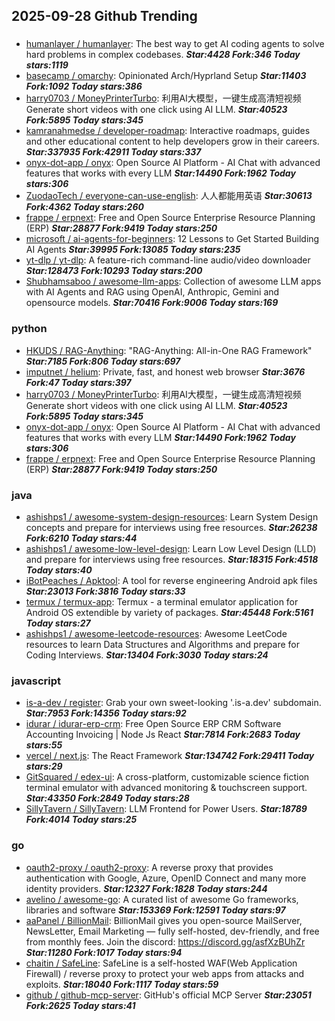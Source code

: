## 2025-09-28 Github Trending

### 
* [humanlayer / humanlayer](https://github.com/humanlayer/humanlayer): The best way to get AI coding agents to solve hard problems in complex codebases. ***Star:4428 Fork:346 Today stars:1119***
* [basecamp / omarchy](https://github.com/basecamp/omarchy): Opinionated Arch/Hyprland Setup ***Star:11403 Fork:1092 Today stars:386***
* [harry0703 / MoneyPrinterTurbo](https://github.com/harry0703/MoneyPrinterTurbo): 利用AI大模型，一键生成高清短视频 Generate short videos with one click using AI LLM. ***Star:40523 Fork:5895 Today stars:345***
* [kamranahmedse / developer-roadmap](https://github.com/kamranahmedse/developer-roadmap): Interactive roadmaps, guides and other educational content to help developers grow in their careers. ***Star:337935 Fork:42911 Today stars:337***
* [onyx-dot-app / onyx](https://github.com/onyx-dot-app/onyx): Open Source AI Platform - AI Chat with advanced features that works with every LLM ***Star:14490 Fork:1962 Today stars:306***
* [ZuodaoTech / everyone-can-use-english](https://github.com/ZuodaoTech/everyone-can-use-english): 人人都能用英语 ***Star:30613 Fork:4362 Today stars:260***
* [frappe / erpnext](https://github.com/frappe/erpnext): Free and Open Source Enterprise Resource Planning (ERP) ***Star:28877 Fork:9419 Today stars:250***
* [microsoft / ai-agents-for-beginners](https://github.com/microsoft/ai-agents-for-beginners): 12 Lessons to Get Started Building AI Agents ***Star:39995 Fork:13085 Today stars:235***
* [yt-dlp / yt-dlp](https://github.com/yt-dlp/yt-dlp): A feature-rich command-line audio/video downloader ***Star:128473 Fork:10293 Today stars:200***
* [Shubhamsaboo / awesome-llm-apps](https://github.com/Shubhamsaboo/awesome-llm-apps): Collection of awesome LLM apps with AI Agents and RAG using OpenAI, Anthropic, Gemini and opensource models. ***Star:70416 Fork:9006 Today stars:169***

### python
* [HKUDS / RAG-Anything](https://github.com/HKUDS/RAG-Anything): "RAG-Anything: All-in-One RAG Framework" ***Star:7185 Fork:806 Today stars:697***
* [imputnet / helium](https://github.com/imputnet/helium): Private, fast, and honest web browser ***Star:3676 Fork:47 Today stars:397***
* [harry0703 / MoneyPrinterTurbo](https://github.com/harry0703/MoneyPrinterTurbo): 利用AI大模型，一键生成高清短视频 Generate short videos with one click using AI LLM. ***Star:40523 Fork:5895 Today stars:345***
* [onyx-dot-app / onyx](https://github.com/onyx-dot-app/onyx): Open Source AI Platform - AI Chat with advanced features that works with every LLM ***Star:14490 Fork:1962 Today stars:306***
* [frappe / erpnext](https://github.com/frappe/erpnext): Free and Open Source Enterprise Resource Planning (ERP) ***Star:28877 Fork:9419 Today stars:250***

### java
* [ashishps1 / awesome-system-design-resources](https://github.com/ashishps1/awesome-system-design-resources): Learn System Design concepts and prepare for interviews using free resources. ***Star:26238 Fork:6210 Today stars:44***
* [ashishps1 / awesome-low-level-design](https://github.com/ashishps1/awesome-low-level-design): Learn Low Level Design (LLD) and prepare for interviews using free resources. ***Star:18315 Fork:4518 Today stars:40***
* [iBotPeaches / Apktool](https://github.com/iBotPeaches/Apktool): A tool for reverse engineering Android apk files ***Star:23013 Fork:3816 Today stars:33***
* [termux / termux-app](https://github.com/termux/termux-app): Termux - a terminal emulator application for Android OS extendible by variety of packages. ***Star:45448 Fork:5161 Today stars:27***
* [ashishps1 / awesome-leetcode-resources](https://github.com/ashishps1/awesome-leetcode-resources): Awesome LeetCode resources to learn Data Structures and Algorithms and prepare for Coding Interviews. ***Star:13404 Fork:3030 Today stars:24***

### javascript
* [is-a-dev / register](https://github.com/is-a-dev/register): Grab your own sweet-looking '.is-a.dev' subdomain. ***Star:7953 Fork:14356 Today stars:92***
* [idurar / idurar-erp-crm](https://github.com/idurar/idurar-erp-crm): Free Open Source ERP CRM Software Accounting Invoicing | Node Js React ***Star:7814 Fork:2683 Today stars:55***
* [vercel / next.js](https://github.com/vercel/next.js): The React Framework ***Star:134742 Fork:29411 Today stars:29***
* [GitSquared / edex-ui](https://github.com/GitSquared/edex-ui): A cross-platform, customizable science fiction terminal emulator with advanced monitoring & touchscreen support. ***Star:43350 Fork:2849 Today stars:28***
* [SillyTavern / SillyTavern](https://github.com/SillyTavern/SillyTavern): LLM Frontend for Power Users. ***Star:18789 Fork:4014 Today stars:25***

### go
* [oauth2-proxy / oauth2-proxy](https://github.com/oauth2-proxy/oauth2-proxy): A reverse proxy that provides authentication with Google, Azure, OpenID Connect and many more identity providers. ***Star:12327 Fork:1828 Today stars:244***
* [avelino / awesome-go](https://github.com/avelino/awesome-go): A curated list of awesome Go frameworks, libraries and software ***Star:153369 Fork:12591 Today stars:97***
* [aaPanel / BillionMail](https://github.com/aaPanel/BillionMail): BillionMail gives you open-source MailServer, NewsLetter, Email Marketing — fully self-hosted, dev-friendly, and free from monthly fees. Join the discord: https://discord.gg/asfXzBUhZr ***Star:11280 Fork:1017 Today stars:94***
* [chaitin / SafeLine](https://github.com/chaitin/SafeLine): SafeLine is a self-hosted WAF(Web Application Firewall) / reverse proxy to protect your web apps from attacks and exploits. ***Star:18040 Fork:1117 Today stars:59***
* [github / github-mcp-server](https://github.com/github/github-mcp-server): GitHub's official MCP Server ***Star:23051 Fork:2625 Today stars:41***
